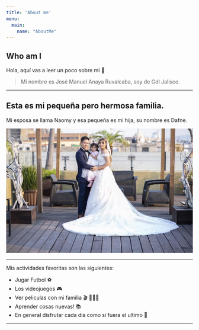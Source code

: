 ```yaml
---
title: 'About me'
menu:
  main:
    name: "AboutMe"
---
```


## Who am I

Hola, aquí vas a leer un poco sobre mi 🤩

> Mi nombre es José Manuel Anaya Ruvalcaba, soy de Gdl Jalisco.

***

Esta es mi pequeña pero hermosa familia.
----------------------------------------

Mi esposa se llama Naomy y esa pequeña es mi hija, su nombre es Dafne.

  ![Mi pequeña y hermosa familia](/docs/images/familia.jpg)

***

Mis actividades favoritas son las siguientes:

- Jugar Futbol ⚽    
- Los videojuegos 🎮  
- Ver peliculas con mi familia 🎬 👩‍👩‍👧  
- Aprender cosas nuevas! 📚 
- En general disfrutar cada día como si fuera el ultimo 💪

***





